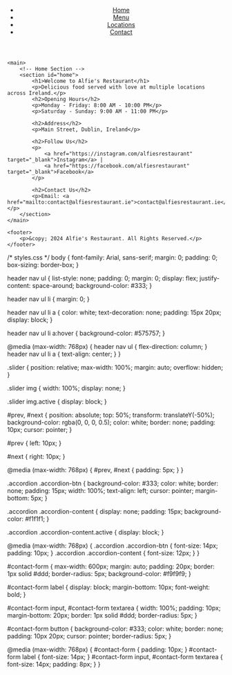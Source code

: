 <!DOCTYPE html>
<html lang="en">
<head>
    <meta charset="UTF-8">
    <meta name="viewport" content="width=device-width, initial-scale=1.0">
    <meta name="description" content="Welcome to Alfie's Restaurant, showcasing our menu, locations, and contact details.">
    <meta name="keywords" content="Alfie's Restaurant, Ireland, Menu, Locations, Contact">
    <meta name="author" content="Alfie's Restaurant">
    <title>Alfie's Restaurant - Home</title>
    <link rel="stylesheet" href="styles.css">
    <script defer src="script.js"></script>
</head>
<body>
    <header>
        <nav>
            <ul>
                <li><a href="index.html">Home</a></li>
                <li><a href="menu.html">Menu</a></li>
                <li><a href="locations.html">Locations</a></li>
                <li><a href="contact.html">Contact</a></li>
            </ul>
        </nav>
    </header>

    <main>
        <!-- Home Section -->
        <section id="home">
            <h1>Welcome to Alfie's Restaurant</h1>
            <p>Delicious food served with love at multiple locations across Ireland.</p>
            <h2>Opening Hours</h2>
            <p>Monday - Friday: 8:00 AM - 10:00 PM</p>
            <p>Saturday - Sunday: 9:00 AM - 11:00 PM</p>

            <h2>Address</h2>
            <p>Main Street, Dublin, Ireland</p>

            <h2>Follow Us</h2>
            <p>
                <a href="https://instagram.com/alfiesrestaurant" target="_blank">Instagram</a> | 
                <a href="https://facebook.com/alfiesrestaurant" target="_blank">Facebook</a>
            </p>

            <h2>Contact Us</h2>
            <p>Email: <a href="mailto:contact@alfiesrestaurant.ie">contact@alfiesrestaurant.ie</a></p>
        </section>
    </main>

    <footer>
        <p>&copy; 2024 Alfie's Restaurant. All Rights Reserved.</p>
    </footer>
</body>
</html>

/* styles.css */
body {
    font-family: Arial, sans-serif;
    margin: 0;
    padding: 0;
    box-sizing: border-box;
}

header nav ul {
    list-style: none;
    padding: 0;
    margin: 0;
    display: flex;
    justify-content: space-around;
    background-color: #333;
}

header nav ul li {
    margin: 0;
}

header nav ul li a {
    color: white;
    text-decoration: none;
    padding: 15px 20px;
    display: block;
}

header nav ul li a:hover {
    background-color: #575757;
}

@media (max-width: 768px) {
    header nav ul {
        flex-direction: column;
    }
    header nav ul li a {
        text-align: center;
    }
}

.slider {
    position: relative;
    max-width: 100%;
    margin: auto;
    overflow: hidden;
}

.slider img {
    width: 100%;
    display: none;
}

.slider img.active {
    display: block;
}

#prev, #next {
    position: absolute;
    top: 50%;
    transform: translateY(-50%);
    background-color: rgba(0, 0, 0, 0.5);
    color: white;
    border: none;
    padding: 10px;
    cursor: pointer;
}

#prev {
    left: 10px;
}

#next {
    right: 10px;
}

@media (max-width: 768px) {
    #prev, #next {
        padding: 5px;
    }
}

.accordion .accordion-btn {
    background-color: #333;
    color: white;
    border: none;
    padding: 15px;
    width: 100%;
    text-align: left;
    cursor: pointer;
    margin-bottom: 5px;
}

.accordion .accordion-content {
    display: none;
    padding: 15px;
    background-color: #f1f1f1;
}

.accordion .accordion-content.active {
    display: block;
}

@media (max-width: 768px) {
    .accordion .accordion-btn {
        font-size: 14px;
        padding: 10px;
    }
    .accordion .accordion-content {
        font-size: 12px;
    }
}

#contact-form {
    max-width: 600px;
    margin: auto;
    padding: 20px;
    border: 1px solid #ddd;
    border-radius: 5px;
    background-color: #f9f9f9;
}

#contact-form label {
    display: block;
    margin-bottom: 10px;
    font-weight: bold;
}

#contact-form input, #contact-form textarea {
    width: 100%;
    padding: 10px;
    margin-bottom: 20px;
    border: 1px solid #ddd;
    border-radius: 5px;
}

#contact-form button {
    background-color: #333;
    color: white;
    border: none;
    padding: 10px 20px;
    cursor: pointer;
    border-radius: 5px;
}

@media (max-width: 768px) {
    #contact-form {
        padding: 10px;
    }
    #contact-form label {
        font-size: 14px;
    }
    #contact-form input, #contact-form textarea {
        font-size: 14px;
        padding: 8px;
    }
}

